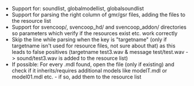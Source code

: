 * Support for: soundlist, globalmodellist, globalsoundlist
* Support for parsing the right column of gmr/gsr files, adding the files to the resource list
* Support for svencoop/, svencoop_hd/ and svencoop_addon/ directories so parameters which verify if the resources exist etc. work correctly
* Skip the line while parsing when the key is "targetname" (only if targetname isn't used for resource files, not sure about that) as this leads to false positives (targetname test3.wav & message test/test.wav -> sound/test3.wav is added to the resource list)
* If possible: For every .mdl found, open the file (only if existing) and check if it inherits/requires additional models like modelT.mdl or model01.mdl etc. - if so, add them to the resource list
